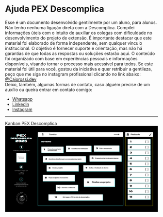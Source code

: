 <h1>Ajuda PEX Descomplica</h1>

<p>Esse é um documento desenvolvido gentilmente por um aluno, para alunos. Não tenho nenhuma ligação direta com a Descomplica. Compilei informações úteis com o intuito de auxiliar os colegas com dificuldade no desenvolvimento do projeto de extensão.
É importante destacar que este material foi elaborado de forma independente, sem qualquer vínculo institucional. O objetivo é fornecer suporte e orientação, mas não há garantias de que todas as respostas ou soluções estarão aqui.
 O conteúdo foi organizado com base em experiências pessoais e informações disponíveis, visando tornar o processo mais acessível para todos.
Se este material foi útil para você, gostou da iniciativa e quer retribuir a gentileza, peço que me siga no instagram profissional clicando no link abaixo:
<a href="https://www.instagram.com/Caiorossi.dev" target="_blank">@Caiorossi.dev</a>
 <br>
Deixo, também, algumas formas de contato, caso alguém precise de um auxílio ou queira entrar em contato comigo: 
<ul>
  <li><a href="https://wa.me/5553984158694" target="_blank">Whatsapp</a></li>
  <li><a href="https://www.linkedin.com/in/caio-rossi-dev/" target="_blank">Linkedin</a></li>
   <li><a href="https://www.instagram.com/caiorossi.dev" target="_blank">Instagram</a></li>

</ul>
</p>

<hr>
Kanban PEX Descomplica
<img src="https://github.com/Caiorossi00/Ajuda-PEX-Descomplica/blob/main/Kanban%20PEX%20Descomplica%20-%20@CaioRossi.dev.png?raw=true"/>

